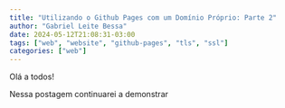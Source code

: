 ```yaml
---
title: "Utilizando o Github Pages com um Domínio Próprio: Parte 2"
author: "Gabriel Leite Bessa"
date: 2024-05-12T21:08:31-03:00
tags: ["web", "website", "github-pages", "tls", "ssl"]
categories: ["web"]
---
```


Olá a todos!

Nessa postagem continuarei a demonstrar